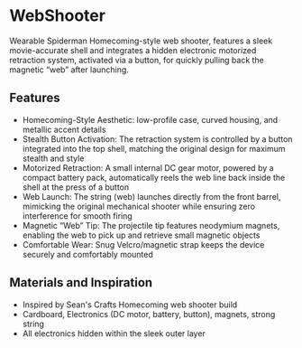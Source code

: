 # WebShooter
Wearable Spiderman Homecoming-style web shooter, features a sleek movie-accurate shell and integrates a hidden electronic motorized retraction system, activated via a button, for quickly pulling back the magnetic “web” after launching.

## Features
* Homecoming-Style Aesthetic: low-profile case, curved housing, and metallic accent details
* Stealth Button Activation: The retraction system is controlled by a button integrated into the top shell, matching the original design for maximum stealth and style
* Motorized Retraction: A small internal DC gear motor, powered by a compact battery pack, automatically reels the web line back inside the shell at the press of a button
* Web Launch: The string (web) launches directly from the front barrel, mimicking the original mechanical shooter while ensuring zero interference for smooth firing
* Magnetic “Web” Tip: The projectile tip features neodymium magnets, enabling the web to pick up and retrieve small magnetic objects
* Comfortable Wear: Snug Velcro/magnetic strap keeps the device securely and comfortably mounted

## Materials and Inspiration
* Inspired by Sean's Crafts Homecoming web shooter build
* Cardboard, Electronics (DC motor, battery, button), magnets, strong string
* All electronics hidden within the sleek outer layer
